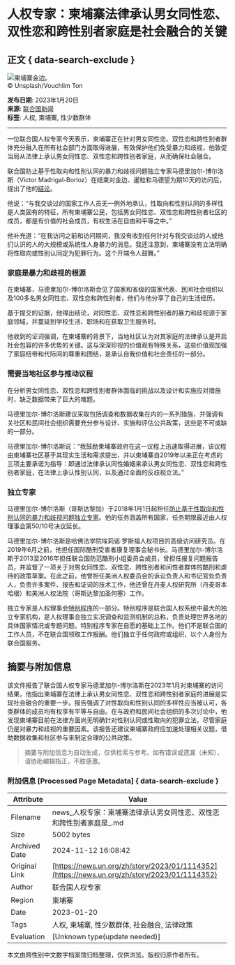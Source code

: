 # 人权专家：柬埔寨法律承认男女同性恋、双性恋和跨性别者家庭是社会融合的关键

## 正文 { data-search-exclude }


![柬埔寨金边。](https://global.unitednations.entermediadb.net/assets/mediadb/services/module/asset/downloads/preset/Libraries/Production%20Library/26-08-2022_Unsplash_Cambodia-01.jpg/image1170x530cropped.jpg)  
© Unsplash/Vouchlim Ton

**发布日期**: 2023年1月20日  
**来源**: [联合国新闻](https://news.un.org/zh/story/2023/01/1114352)  
**标签**: 人权, 柬埔寨, 性少数群体

---

一位联合国人权专家今天表示，柬埔寨正在针对男女同性恋、双性恋和跨性别者群体充分融入在所有社会部门方面取得进展，有效保护他们免受暴力和歧视，他敦促当局从法律上承认男女同性恋、双性恋和跨性别者家庭，从而确保社会融合。

联合国防止基于性取向和性别认同的暴力和歧视问题独立专家马德里加尔-博尔洛斯（Victor Madrigal-Borloz）在结束对金边、暹粒和马德望为期10天的访问后，提出了他的[结论](https://www.ohchr.org/sites/default/files/documents/issues/sexualorientation/cfi-visitcambodia/2023-01-19/Cambodia-End-of-mission-statement_IE-SOGI-20Jan2023-EN.docx)。

他说：“与我交谈过的国家工作人员无一例外地承认，性取向和性别认同的多样性是人类固有的特征，所有柬埔寨公民，包括男女同性恋、双性恋和跨性别者社区的成员，都是有价值的社会成员，有权生活在自由和平等之中。”

他补充道：“在我访问之前和访问期间，我没有收到任何针对与我交谈过的人或他们认识的人的大规模或系统性人身暴力的消息。我还注意到，柬埔寨没有立法明确将性取向或性别认同定为犯罪行为。这个开端令人鼓舞。”

### 家庭是暴力和歧视的根源

在柬埔寨，马德里加尔-博尔洛斯会见了国家和省级的国家代表、民间社会组织以及100多名男女同性恋、双性恋和跨性别者，他们与他分享了自己的生活经历。

基于提交的证据，他得出结论，对同性恋、双性恋和跨性别者的暴力和歧视源于家庭领域，并蔓延到学校生活、职场和在获取卫生服务时。

他收到的证词强调，在柬埔寨的背景下，当地社区认为对其家庭的法律承认是开启社会包容的许多优势的关键。这与深深珍视的价值观有特殊关系，这些价值观加强了家庭纽带和代际间的尊重和团结，是承认自我价值和社会责任的一部分。

### 需要当地社区参与推动议程

在分析男女同性恋、双性恋和跨性别者群体面临的挑战以及设计和实施应对措施时，缺乏数据带来了巨大的难题。

马德里加尔-博尔洛斯建议采取包括调查和数据收集在内的一系列措施，并强调有关社区和民间社会组织需要充分参与设计、实施和评估公共政策，这些是不可或缺的一部分。

马德里加尔-博尔洛斯说：“我鼓励柬埔寨政府在这一议程上迅速取得进展，该议程由柬埔寨社区基于其现实生活和需求提出，并以柬埔寨自2019年以来正在考虑的三项主要承诺为指导：即通过法律承认同性婚姻来承认男女同性恋、双性恋和跨性别者家庭，在法律上承认性别认同，以及通过全面的反歧视立法。”

### 独立专家

马德里加尔-博尔洛斯（哥斯达黎加）于2018年1月1日起担任[防止基于性取向和性别认同的暴力和歧视问题独立专家](https://www.ohchr.org/zh/special-procedures/ie-sexual-orientation-and-gender-identity)。他的任务涵盖所有国家，任务期限最近由人权理事会第50/10号决议延长。

马德里加尔-博尔洛斯是哈佛法学院埃莉诺·罗斯福人权项目的高级访问研究员。在2019年6月之前，他担任国际酷刑受害者康复理事会秘书长。马德里加尔-博尔洛斯于2013至2016年担任联合国防范酷刑小组委员会成员，曾担任报复问题报告员，并监督了一项关于对男女同性恋、双性恋、跨性别者和间性者群体的酷刑和虐待的政策草案。在此之前，他曾担任美洲人权委员会的诉讼负责人和书记官处负责人，负责许多案件、报告和证词的技术工作，他还曾在丹麦人权研究所（丹麦哥本哈根）和美洲人权法院（哥斯达黎加圣何塞）工作。

独立专家是人权理事会[特别程序](https://www.ohchr.org/zh/special-procedures-human-rights-council)的一部分。特别程序是联合国人权系统中最大的独立专家机构，是人权理事会独立实况调查和监测机制的总称，负责处理世界各地的具体国家情况或专题问题。特别程序专家在自愿的基础上工作。他们不是联合国的工作人员，不在联合国领取工作报酬。他们独立于任何政府或组织，以个人身份为联合国服务。
<!-- tcd_original_link https://news.un.org/zh/story/2023/01/1114352 -->
## 摘要与附加信息

<!-- tcd_abstract -->
该文件报告了联合国人权专家马德里加尔-博尔洛斯在2023年1月对柬埔寨的访问结果，他指出柬埔寨在法律上承认男女同性恋、双性恋和跨性别者家庭的进展是实现社会融合的重要一步。报告强调了对性取向和性别认同的多样性应当被认可，各类群体的成员均有权享有平等与自由。在与政府和民间社会组织的多次讨论中，他发现柬埔寨目前在法律方面尚无明确针对性别认同或性取向的犯罪立法，尽管家庭仍是对暴力和歧视的重要因素。该报告还建议柬埔寨政府应加速处理相关议题，借助数据收集和社区参与来制定合理的公共政策。
<!-- tcd_abstract_end -->

> 摘要与附加信息为自动生成，仅供检索与参考。如有错误或遗漏（未知），请协助编辑指正，不胜感激。

### 附加信息 [Processed Page Metadata] { data-search-exclude }

| Attribute       | Value                                  |
|-----------------|----------------------------------------|
| Filename        | news_人权专家：柬埔寨法律承认男女同性恋、双性恋和跨性别者家庭是_.md                             |
| Size            | 5002 bytes                           |
| Archived Date   | 2024-11-12 16:08:42                             |
| Original Link   | [https://news.un.org/zh/story/2023/01/1114352](https://news.un.org/zh/story/2023/01/1114352)                       |
| Author          | 联合国人权专家                               |
| Region          | 柬埔寨                               |
| Date            | 2023-01-20                                 |
| Tags            | 人权, 柬埔寨, 性少数群体, 社会融合, 法律政策                                 |
| Evaluation            | [Unknown type(update needed)]                                 |
<!-- tcd_table_end -->

本文由跨性别中文数字档案馆归档整理，仅供浏览。版权归原作者所有。

